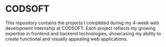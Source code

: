# CODSOFT
This repository contains the projects I completed during my 4-week web development internship at CODSOFT. Each project reflects my growing expertise in frontend and backend technologies, showcasing my ability to create functional and visually appealing web applications.
